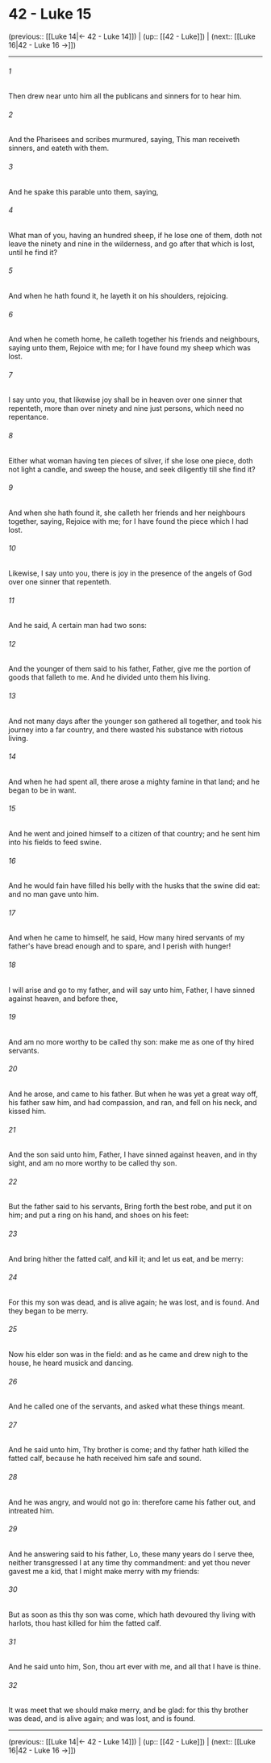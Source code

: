 # 42 - Luke 15

(previous:: [[Luke 14|← 42 - Luke 14]]) | (up:: [[42 - Luke]]) | (next:: [[Luke 16|42 - Luke 16 →]])

***


###### 1 
Then drew near unto him all the publicans and sinners for to hear him. 

###### 2 
And the Pharisees and scribes murmured, saying, This man receiveth sinners, and eateth with them. 

###### 3 
And he spake this parable unto them, saying, 

###### 4 
What man of you, having an hundred sheep, if he lose one of them, doth not leave the ninety and nine in the wilderness, and go after that which is lost, until he find it? 

###### 5 
And when he hath found it, he layeth it on his shoulders, rejoicing. 

###### 6 
And when he cometh home, he calleth together his friends and neighbours, saying unto them, Rejoice with me; for I have found my sheep which was lost. 

###### 7 
I say unto you, that likewise joy shall be in heaven over one sinner that repenteth, more than over ninety and nine just persons, which need no repentance. 

###### 8 
Either what woman having ten pieces of silver, if she lose one piece, doth not light a candle, and sweep the house, and seek diligently till she find it? 

###### 9 
And when she hath found it, she calleth her friends and her neighbours together, saying, Rejoice with me; for I have found the piece which I had lost. 

###### 10 
Likewise, I say unto you, there is joy in the presence of the angels of God over one sinner that repenteth. 

###### 11 
And he said, A certain man had two sons: 

###### 12 
And the younger of them said to his father, Father, give me the portion of goods that falleth to me. And he divided unto them his living. 

###### 13 
And not many days after the younger son gathered all together, and took his journey into a far country, and there wasted his substance with riotous living. 

###### 14 
And when he had spent all, there arose a mighty famine in that land; and he began to be in want. 

###### 15 
And he went and joined himself to a citizen of that country; and he sent him into his fields to feed swine. 

###### 16 
And he would fain have filled his belly with the husks that the swine did eat: and no man gave unto him. 

###### 17 
And when he came to himself, he said, How many hired servants of my father's have bread enough and to spare, and I perish with hunger! 

###### 18 
I will arise and go to my father, and will say unto him, Father, I have sinned against heaven, and before thee, 

###### 19 
And am no more worthy to be called thy son: make me as one of thy hired servants. 

###### 20 
And he arose, and came to his father. But when he was yet a great way off, his father saw him, and had compassion, and ran, and fell on his neck, and kissed him. 

###### 21 
And the son said unto him, Father, I have sinned against heaven, and in thy sight, and am no more worthy to be called thy son. 

###### 22 
But the father said to his servants, Bring forth the best robe, and put it on him; and put a ring on his hand, and shoes on his feet: 

###### 23 
And bring hither the fatted calf, and kill it; and let us eat, and be merry: 

###### 24 
For this my son was dead, and is alive again; he was lost, and is found. And they began to be merry. 

###### 25 
Now his elder son was in the field: and as he came and drew nigh to the house, he heard musick and dancing. 

###### 26 
And he called one of the servants, and asked what these things meant. 

###### 27 
And he said unto him, Thy brother is come; and thy father hath killed the fatted calf, because he hath received him safe and sound. 

###### 28 
And he was angry, and would not go in: therefore came his father out, and intreated him. 

###### 29 
And he answering said to his father, Lo, these many years do I serve thee, neither transgressed I at any time thy commandment: and yet thou never gavest me a kid, that I might make merry with my friends: 

###### 30 
But as soon as this thy son was come, which hath devoured thy living with harlots, thou hast killed for him the fatted calf. 

###### 31 
And he said unto him, Son, thou art ever with me, and all that I have is thine. 

###### 32 
It was meet that we should make merry, and be glad: for this thy brother was dead, and is alive again; and was lost, and is found.

***

(previous:: [[Luke 14|← 42 - Luke 14]]) | (up:: [[42 - Luke]]) | (next:: [[Luke 16|42 - Luke 16 →]])
